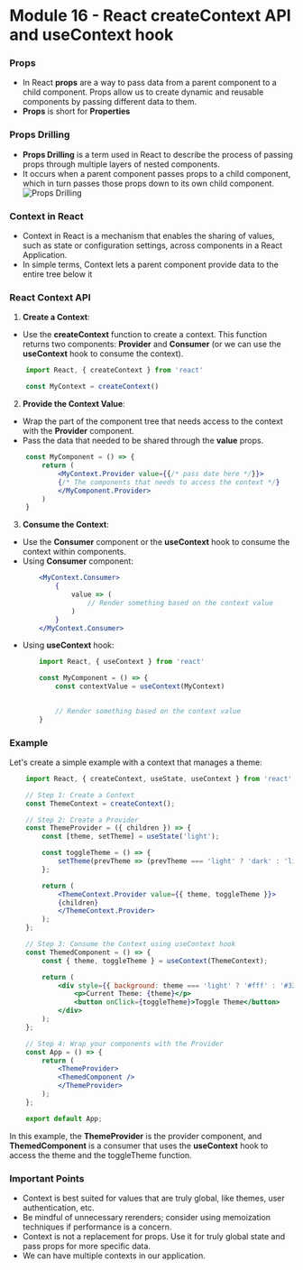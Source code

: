 # Module 16 - React createContext API and useContext hook

### Props 
- In React **props** are a way to pass data from a parent component to a child component. Props allow us to create dynamic and reusable components by passing different data to them.
- **Props** is short for **Properties**

### Props Drilling
- **Props Drilling** is a term used in React to describe the process of passing props through multiple layers of nested components. 
- It occurs when a parent component passes props to a child component, which in turn passes those props down to its own child component.
![Props Drilling](https://react.dev/_next/image?url=%2Fimages%2Fdocs%2Fdiagrams%2Fpassing_data_prop_drilling.dark.png&w=640&q=75)


### Context in React
- Context in React is a mechanism that enables the sharing of values, such as state or configuration settings, across components in a React Application.
- In simple terms, Context lets a parent component provide data to the entire tree below it

### React Context API
1. **Create a Context**:
- Use the **createContext** function to create a context. This function returns two components: **Provider** and **Consumer** (or we can use the **useContext** hook to consume the context).
``` jsx
    import React, { createContext } from 'react'

    const MyContext = createContext()
```
2. **Provide the Context Value**:
- Wrap the part of the component tree that needs access to the context with the **Provider** component.
- Pass the data that needed to be shared through the **value** props.
``` jsx
    const MyComponent = () => {
        return (
            <MyContext.Provider value={{/* pass date here */}}>
            {/* The components that needs to access the context */}
            </MyComponent.Provider>
        )
    }
``` 
3. **Consume the Context**:
- Use the **Consumer** component or the **useContext** hook to consume the context within components.
- Using **Consumer** component:
    ``` jsx
        <MyContext.Consumer>
            {
                value => (
                    // Render something based on the context value
                )
            }
        </MyContext.Consumer>
    ```
- Using **useContext** hook:
    ``` jsx
        import React, { useContext } from 'react'

        const MyComponent = () => {
            const contextValue = useContext(MyContext)

            
            // Render something based on the context value
        }
    ```
### Example
Let's create a simple example with a context that manages a theme:
``` jsx
    import React, { createContext, useState, useContext } from 'react';

    // Step 1: Create a Context
    const ThemeContext = createContext();

    // Step 2: Create a Provider
    const ThemeProvider = ({ children }) => {
        const [theme, setTheme] = useState('light');

        const toggleTheme = () => {
            setTheme(prevTheme => (prevTheme === 'light' ? 'dark' : 'light'));
        };

        return (
            <ThemeContext.Provider value={{ theme, toggleTheme }}>
            {children}
            </ThemeContext.Provider>
        );
    };

    // Step 3: Consume the Context using useContext hook
    const ThemedComponent = () => {
        const { theme, toggleTheme } = useContext(ThemeContext);

        return (
            <div style={{ background: theme === 'light' ? '#fff' : '#333', color: theme === 'light' ? '#333' : '#fff' }}>
                <p>Current Theme: {theme}</p>
                <button onClick={toggleTheme}>Toggle Theme</button>
            </div>
        );
    };

    // Step 4: Wrap your components with the Provider
    const App = () => {
        return (
            <ThemeProvider>
            <ThemedComponent />
            </ThemeProvider>
        );
    };

    export default App;
```
In this example, the **ThemeProvider** is the provider component, and **ThemedComponent** is a consumer that uses the **useContext** hook to access the theme and the toggleTheme function.

### Important Points
- Context is best suited for values that are truly global, like themes, user authentication, etc.
- Be mindful of unnecessary rerenders; consider using memoization techniques if performance is a concern.
- Context is not a replacement for props. Use it for truly global state and pass props for more specific data.
- We can have multiple contexts in our application.